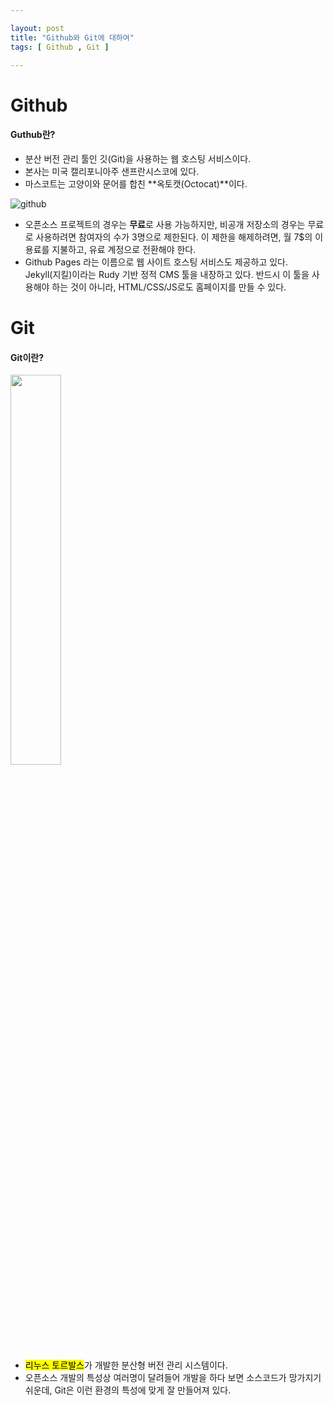 ```yaml
---

layout: post
title: "Github와 Git에 대하여"
tags: [ Github , Git ]

---
```


# Github

#### Guthub란?
 * 분산 버전 관리 툴인 깃(Git)을 사용하는 웹 호스팅 서비스이다.
 * 본사는 미국 캘리포니아주 샌프란시스코에 있다.
 * 마스코트는 고양이와 문어를 합친 **옥토캣(Octocat)**이다.
 
 
 ![github](https://user-images.githubusercontent.com/22653307/53856811-05f6da00-4017-11e9-8479-0f665ed01095.jpg)

 * 오픈소스 프로젝트의 경우는 **무료**로 사용 가능하지만, 비공개 저장소의 경우는 무료로 사용하려면 참여자의 수가 3명으로 제한된다. 이 제한을 해제하려면, 월 7$의 이용료를 지불하고, 유료 계정으로 전환해야 한다.
 * Github Pages 라는 이름으로 웹 사이트 호스팅 서비스도 제공하고 있다. Jekyll(지킬)이라는 Rudy 기반 정적 CMS 툴을 내장하고 있다. 반드시 이 툴을 사용해야 하는 것이 아니라, HTML/CSS/JS로도 홈페이지를 만들 수 있다.


# Git
#### Git이란?

<img src="https://user-images.githubusercontent.com/22653307/53856872-59692800-4017-11e9-8c0d-8312ba8194a6.png" width="40%">

* <mark>리누스 토르발스</mark>가 개발한 분산형 버전 관리 시스템이다.
* 오픈소스 개발의 특성상 여러명이 달려들어 개발을 하다 보면 소스코드가 망가지기 쉬운데, Git은 이런 환경의 특성에 맞게 잘 만들어져 있다.






